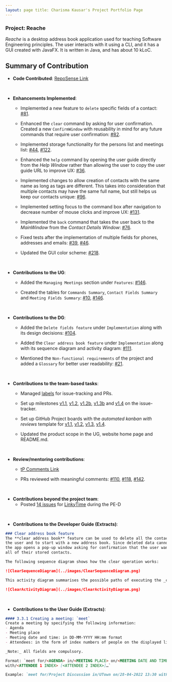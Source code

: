 ```yaml
---
layout: page title: Charisma Kausar's Project Portfolio Page
---
```


### Project: Reache

_Reache_ is a desktop address book application used for teaching Software Engineering principles. The user interacts
with it using a CLI, and it has a GUI created with JavaFX. It is written in Java, and has about 10 kLoC.

## Summary of Contribution

* **Code Contributed**: [RepoSense Link](https://nus-cs2103-ay2122s2.github.io/tp-dashboard/?search=ckcherry23&breakdown=true&sort=groupTitle&sortWithin=title&since=2022-02-18&timeframe=commit&mergegroup=&groupSelect=groupByRepos&checkedFileTypes=docs~functional-code~test-code~other)

<br>

* **Enhancements Implemented**: 
  * Implemented a new feature to `delete` specific fields of a contact:
  [#81](https://github.com/AY2122S2-CS2103T-W12-4/tp/pull/81).

  * Enhanced the `clear` command by asking for user confirmation. Created a new `ConfirmWindow` with reusability in 
  mind for any future commands that require user confirmation:
  [#82](https://github.com/AY2122S2-CS2103T-W12-4/tp/pull/82).

  * Implemented storage functionality for the persons list and meetings list:
  [#44](https://github.com/AY2122S2-CS2103T-W12-4/tp/pull/44), 
  [#122](https://github.com/AY2122S2-CS2103T-W12-4/tp/pull/122).

  * Enhanced the `help` command by opening the user guide directly from the _Help Window_ rather than allowing the user 
  to copy the user guide URL to improve UX:
  [#36](https://github.com/AY2122S2-CS2103T-W12-4/tp/pull/36).
  
  * Implemented changes to allow creation of contacts with the same name as long as tags are different. This takes into 
  consideration that multiple contacts may have the same full name, but still helps us keep our contacts unique:
  [#96](https://github.com/AY2122S2-CS2103T-W12-4/tp/pull/96).
  
  * Implemented setting focus to the command box after navigation to decrease number of mouse clicks and improve UX:
  [#131](https://github.com/AY2122S2-CS2103T-W12-4/tp/pull/131).
  
  * Implemented the `back` command that takes the user back to the _MainWindow_ from the _Contact Details Window_:
  [#76](https://github.com/AY2122S2-CS2103T-W12-4/tp/pull/76).
  
  * Fixed tests after the implementation of multiple fields for phones, addresses and emails: 
  [#39](https://github.com/AY2122S2-CS2103T-W12-4/tp/pull/39),
  [#46](https://github.com/AY2122S2-CS2103T-W12-4/tp/pull/46).
  
  * Updated the GUI color scheme: [#218](https://github.com/AY2122S2-CS2103T-W12-4/tp/pull/218).

<br>

* **Contributions to the UG**: 
  * Added the `Managing Meetings` section under `Features`: 
  [#146](https://github.com/AY2122S2-CS2103T-W12-4/tp/pull/146).
  
  * Created the tables for `Commands Summary`, `Contact Fields Summary` and `Meeting Fields Summary`:
  [#10](https://github.com/AY2122S2-CS2103T-W12-4/tp/pull/10),
  [#146](https://github.com/AY2122S2-CS2103T-W12-4/tp/pull/146).

<br>

* **Contributions to the DG**: 
  * Added the `Delete fields feature` under `Implementation` along with its design decisions:
  [#104](https://github.com/AY2122S2-CS2103T-W12-4/tp/pull/104).
  
  * Added the `Clear address book feature` under `Implementation` along with its sequence diagram and activity diagram:
  [#111](https://github.com/AY2122S2-CS2103T-W12-4/tp/pull/111).
  
  * Mentioned the `Non-functional requirements` of the project and added a `Glossary` for better user readability:
  [#21](https://github.com/AY2122S2-CS2103T-W12-4/tp/pull/21).

<br>

* **Contributions to the team-based tasks**:
  * Managed [labels](https://github.com/AY2122S2-CS2103T-W12-4/tp/labels) for issue-tracking and PRs.
  
  * Set up milestones [v1.1](https://github.com/AY2122S2-CS2103T-W12-4/tp/milestone/1), 
  [v1.2](https://github.com/AY2122S2-CS2103T-W12-4/tp/milestone/2), 
  [v1.2b](https://github.com/AY2122S2-CS2103T-W12-4/tp/milestone/3), 
  [v1.3b](https://github.com/AY2122S2-CS2103T-W12-4/tp/milestone/5) and 
  [v1.4](https://github.com/AY2122S2-CS2103T-W12-4/tp/milestone/6) on the issue-tracker.
  
  * Set up GitHub Project boards with the _automated kanban with reviews_ template for 
  [v1.1](https://github.com/AY2122S2-CS2103T-W12-4/tp/projects/1),
  [v1.2](https://github.com/AY2122S2-CS2103T-W12-4/tp/projects/3),
  [v1.3](https://github.com/AY2122S2-CS2103T-W12-4/tp/projects/4),
  [v1.4](https://github.com/AY2122S2-CS2103T-W12-4/tp/projects/6).
  
  * Updated the product scope in the UG, website home page and README.md.

<br>

* **Review/mentoring contributions**: 
  * [tP Comments Link](https://nus-cs2103-ay2122s2.github.io/dashboards/contents/tp-comments.html#13-charisma-kausar-ckcherry23-70-comments)
  
  * PRs reviewed with meaningful comments:
  [#110](https://github.com/AY2122S2-CS2103T-W12-4/tp/pull/110),
  [#118](https://github.com/AY2122S2-CS2103T-W12-4/tp/pull/118),
  [#142](https://github.com/AY2122S2-CS2103T-W12-4/tp/pull/142).

<br>

* **Contributions beyond the project team**: 
  * Posted [14 issues](https://github.com/ckcherry23/ped/issues) 
  for [LinkyTime](https://github.com/AY2122S2-CS2103T-T13-3/tp) during the PE-D

<br>

* **Contributions to the Developer Guide (Extracts)**:

```markdown
### Clear address book feature
The **clear address book** feature can be used to delete all the contacts stored by 
the user and to start with a new address book. Since deleted data cannot be recovered, 
the app opens a pop-up window asking for confirmation that the user wants to delete 
all of their stored contacts.

The following sequence diagram shows how the clear operation works:

![ClearSequenceDiagram](../images/ClearSequenceDiagram.png)

This activity diagram summarises the possible paths of executing the _clear_ command:

![ClearActivityDiagram](../images/ClearActivityDiagram.png)
```

<br>

* **Contributions to the User Guide (Extracts)**: 

```markdown
#### 3.3.1 Creating a meeting: `meet`
Create a meeting by specifying the following information:
- Agenda
- Meeting place
- Meeting date and time: in DD-MM-YYYY HH:mm format
- Attendees: in the form of index numbers of people on the displayed list

_Note:_ All fields are compulsory.

Format: `meet for/<AGENDA> in/<MEETING PLACE> on/<MEETING DATE AND TIME> 
with/<ATTENDEE 1 INDEX> [<ATTENDEE 2 INDEX>]…`

Example: `meet for/Project Discussion in/UTown on/28-04-2022 13:30 with/1 3 4`
```
